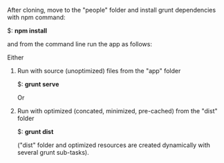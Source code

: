 After cloning, move to the "people" folder and install grunt dependencies with npm command:

$: <b>npm install</b>

and from the command line run the app as follows: 

Either

<ol>
<li>
Run with source (unoptimized) files from the "app" folder

$: <b>grunt serve</b>
</li>

Or

<li>
Run with optimized (concated, minimized, pre-cached) from the "dist" folder

$: <b>grunt dist</b>           
</li>


("dist" folder and optimized resources are created dynamically with several grunt sub-tasks).
